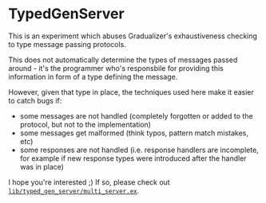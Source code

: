 # TypedGenServer

This is an experiment which abuses Gradualizer's exhaustiveness checking
to type message passing protocols.

This does not automatically determine the types of messages passed around - it's
the programmer who's responsbile for providing this information in form of a type
defining the message.

However, given that type in place, the techniques used here make it easier
to catch bugs if:

- some messages are not handled (completely forgotten or added to the
  protocol, but not to the implementation)
- some messages get malformed (think typos, pattern match mistakes, etc)
- some responses are not handled (i.e. response handlers are incomplete,
  for example if new response types were introduced after the handler was
  in place)

I hope you're interested ;)
If so, please check out [`lib/typed_gen_server/multi_server.ex`](/lib/typed_gen_server/multi_server.ex).
